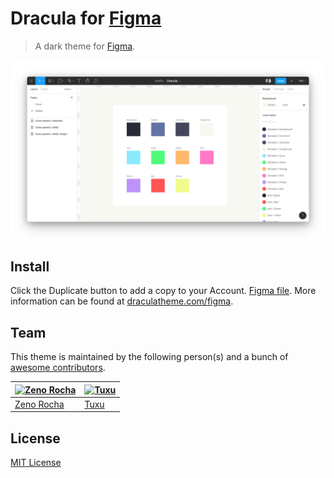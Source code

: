 # Dracula for [Figma](https://www.figma.com)

> A dark theme for [Figma](https://www.figma.com).

![Screenshot](./screenshot.png)

## Install
Click the Duplicate button to add a copy to your Account. [Figma file](https://www.figma.com/community/file/827217601138736976/Dracula-Colors).
More information can be found at [draculatheme.com/figma](https://draculatheme.com/figma).

## Team

This theme is maintained by the following person(s) and a bunch of [awesome contributors](https://github.com/dracula/figma/graphs/contributors).

[![Zeno Rocha](https://avatars2.githubusercontent.com/u/398893?v=3&s=70)](https://github.com/zenorocha) | [![Tuxu](https://avatars2.githubusercontent.com/u/7624385?s=460&u=b32cc2b1ecfaf44308d370eab4a6c890705cfa62&v=4)](https://github.com/Tuxxu)
--- | ---
[Zeno Rocha](https://github.com/zenorocha) | [Tuxu](https://github.com/Tuxxu)

## License

[MIT License](./LICENSE)
